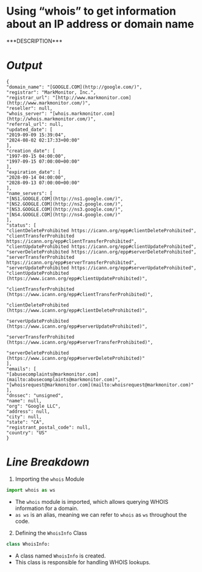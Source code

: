 # Using “whois” to get information about an IP address or domain name
\*\*\*DESCRIPTION\*\*\*

# _Output_

```
{
"domain_name": "[GOOGLE.COM](http://google.com/)",
"registrar": "MarkMonitor, Inc.",
"registrar_url": "[http://www.markmonitor.com](http://www.markmonitor.com/)",
"reseller": null,
"whois_server": "[whois.markmonitor.com](http://whois.markmonitor.com/)",
"referral_url": null,
"updated_date": [
"2019-09-09 15:39:04",
"2024-08-02 02:17:33+00:00"
],
"creation_date": [
"1997-09-15 04:00:00",
"1997-09-15 07:00:00+00:00"
],
"expiration_date": [
"2028-09-14 04:00:00",
"2028-09-13 07:00:00+00:00"
],
"name_servers": [
"[NS1.GOOGLE.COM](http://ns1.google.com/)",
"[NS2.GOOGLE.COM](http://ns2.google.com/)",
"[NS3.GOOGLE.COM](http://ns3.google.com/)",
"[NS4.GOOGLE.COM](http://ns4.google.com/)"
],
"status": [
"clientDeleteProhibited https://icann.org/epp#clientDeleteProhibited",
"clientTransferProhibited https://icann.org/epp#clientTransferProhibited",
"clientUpdateProhibited https://icann.org/epp#clientUpdateProhibited",
"serverDeleteProhibited https://icann.org/epp#serverDeleteProhibited",
"serverTransferProhibited https://icann.org/epp#serverTransferProhibited",
"serverUpdateProhibited https://icann.org/epp#serverUpdateProhibited",
"clientUpdateProhibited (https://www.icann.org/epp#clientUpdateProhibited)",

"clientTransferProhibited (https://www.icann.org/epp#clientTransferProhibited)",

"clientDeleteProhibited (https://www.icann.org/epp#clientDeleteProhibited)",

"serverUpdateProhibited (https://www.icann.org/epp#serverUpdateProhibited)",

"serverTransferProhibited (https://www.icann.org/epp#serverTransferProhibited)",

"serverDeleteProhibited (https://www.icann.org/epp#serverDeleteProhibited)"
],
"emails": [
"[abusecomplaints@markmonitor.com](mailto:abusecomplaints@markmonitor.com)",
"[whoisrequest@markmonitor.com](mailto:whoisrequest@markmonitor.com)"
],
"dnssec": "unsigned",
"name": null,
"org": "Google LLC",
"address": null,
"city": null,
"state": "CA",
"registrant_postal_code": null,
"country": "US"
}
```

# _Line Breakdown_

1. Importing the `whois` Module
```python
import whois as ws
```

* The `whois` module is imported, which allows querying WHOIS information for a domain.
* `as ws` is an alias, meaning we can refer to `whois` as `ws` throughout the code.

2. Defining the `WhoisInfo` Class
```python
class WhoisInfo:
```

* A class named `WhoisInfo` is created.
* This class is responsible for handling WHOIS lookups.
